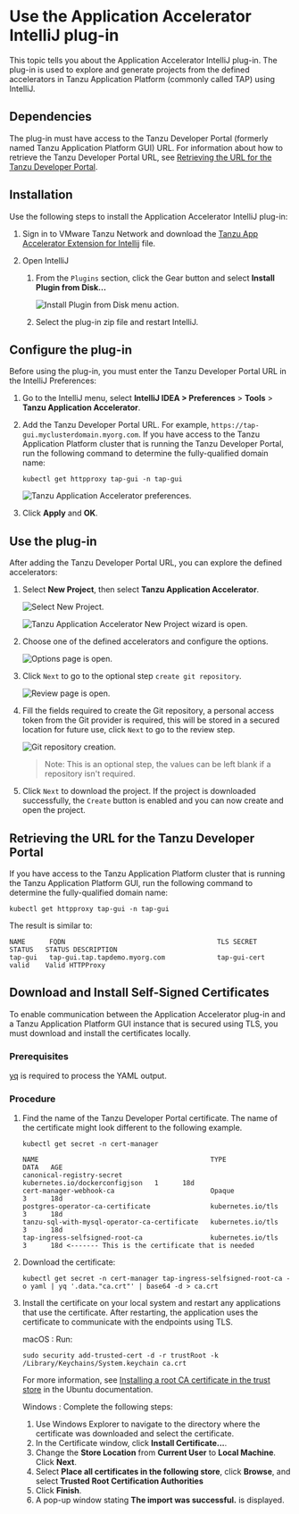# Use the Application Accelerator IntelliJ plug-in

This topic tells you about the Application Accelerator IntelliJ plug-in. The plug-in is used to
explore and generate projects from the defined accelerators in Tanzu Application Platform
(commonly called TAP) using IntelliJ.

## <a id="dependencies"></a> Dependencies

The plug-in must have access to the Tanzu Developer Portal
(formerly named Tanzu Application Platform GUI) URL.
For information about how to retrieve the Tanzu Developer Portal URL, see
[Retrieving the URL for the Tanzu Developer Portal](#fqdn-tap-gui-url).

## <a id="intellij-install"></a> Installation

Use the following steps to install the Application Accelerator IntelliJ plug-in:

1. Sign in to VMware Tanzu Network and download the [Tanzu App Accelerator Extension for Intellij](https://network.tanzu.vmware.com/products/tanzu-application-platform) file.

2. Open IntelliJ

   1. From the `Plugins` section, click the Gear button and select **Install Plugin from Disk...**

      ![Install Plugin from Disk menu action.](../images/app-accelerator/intellij/app-accelerators-intellij-install-from-disk.png)

   2. Select the plug-in zip file and restart IntelliJ.

## <a id="intellij-conf-plugin"></a> Configure the plug-in

Before using the plug-in, you must enter the Tanzu Developer Portal URL in the IntelliJ Preferences:

1. Go to the IntelliJ menu, select **IntelliJ IDEA > Preferences** > **Tools** > **Tanzu Application Accelerator**.

2. Add the Tanzu Developer Portal URL. For example, `https://tap-gui.myclusterdomain.myorg.com`.
If you have access to the Tanzu Application Platform cluster that is running the
Tanzu Developer Portal, run the following command to determine the fully-qualified domain name:

    ```console
    kubectl get httpproxy tap-gui -n tap-gui
    ```

    ![Tanzu Application Accelerator preferences.](../images/app-accelerator/intellij/app-accelerators-intellij-preferences.png)

3. Click **Apply** and **OK**.

## <a id="intellij-using-the-plugin"></a> Use the plug-in

After adding the Tanzu Developer Portal URL, you can explore the defined accelerators:

1. Select **New Project**, then select **Tanzu Application Accelerator**.

   ![Select New Project.](../images/app-accelerator/intellij/app-accelerators-intellij-new-project.png)

   ![Tanzu Application Accelerator New Project wizard is open.](../images/app-accelerator/intellij/app-accelerators-intellij-accelerator-list.png)

2. Choose one of the defined accelerators and configure the options.

   ![Options page is open.](../images/app-accelerator/intellij/app-accelerators-intellij-options.png)

3. Click `Next` to go to the optional step `create git repository`.

   ![Review page is open.](../images/app-accelerator/intellij/app-accelerators-intellij-review.png)

4. Fill the fields required to create the Git repository, a personal access token from the Git
provider is required, this will be stored in a secured location for future use, click `Next` to
go to the review step.

   ![Git repository creation.](../images/app-accelerator/intellij/app-accelerators-intellij-git-repo-creation.png)

   > Note: This is an optional step, the values can be left blank if a repository isn't required.

5. Click `Next` to download the project. If the project is downloaded successfully, the `Create` button is enabled and you can now create and open the project.

## <a id="fqdn-tap-gui-url"></a> Retrieving the URL for the Tanzu Developer Portal

If you have access to the Tanzu Application Platform cluster that is running the Tanzu Application
Platform GUI, run the following command to determine the fully-qualified domain name:

```console
kubectl get httpproxy tap-gui -n tap-gui
```

The result is similar to:

```console
NAME      FQDN                                      TLS SECRET     STATUS   STATUS DESCRIPTION
tap-gui   tap-gui.tap.tapdemo.myorg.com             tap-gui-cert   valid    Valid HTTPProxy
```

## <a id="dl-ins-ss-certs"></a>Download and Install Self-Signed Certificates

To enable communication between the Application Accelerator plug-in and a Tanzu Application Platform
GUI instance that is secured using TLS, you must download and install the certificates locally.

### Prerequisites

[yq](https://github.com/mikefarah/yq) is required to process the YAML output.

### Procedure

1. Find the name of the Tanzu Developer Portal certificate. The name of the certificate
might look different to the following example.

    ```console
    kubectl get secret -n cert-manager
    ```

    ```console
    NAME                                           TYPE                             DATA   AGE
    canonical-registry-secret                      kubernetes.io/dockerconfigjson   1      18d
    cert-manager-webhook-ca                        Opaque                           3      18d
    postgres-operator-ca-certificate               kubernetes.io/tls                3      18d
    tanzu-sql-with-mysql-operator-ca-certificate   kubernetes.io/tls                3      18d
    tap-ingress-selfsigned-root-ca                 kubernetes.io/tls                3      18d <------- This is the certificate that is needed
    ```

2. Download the certificate:

    ```console
    kubectl get secret -n cert-manager tap-ingress-selfsigned-root-ca -o yaml | yq '.data."ca.crt"' | base64 -d > ca.crt
    ```

3. Install the certificate on your local system and restart any applications that use
the certificate. After restarting, the application uses the certificate
to communicate with the endpoints using TLS.

    macOS
    : Run:

    ```console
    sudo security add-trusted-cert -d -r trustRoot -k /Library/Keychains/System.keychain ca.crt
    ```

    For more information, see [Installing a root CA certificate in the trust store](https://ubuntu.com/server/docs/security-trust-store) in the Ubuntu documentation.

    Windows
    : Complete the following steps:

    1. Use Windows Explorer to navigate to the directory where the certificate was downloaded and select the certificate.
    2. In the Certificate window, click **Install Certificate...**.
    3. Change the **Store Location** from **Current User** to **Local Machine**. Click **Next**.
    4. Select **Place all certificates in the following store**, click **Browse**, and select **Trusted Root Certification Authorities**
    5. Click **Finish**.
    6. A pop-up window stating **The import was successful.** is displayed.
